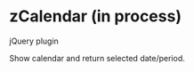 zCalendar (in process)
======================

jQuery plugin 

 Show calendar and return selected date/period.


<!--组件默认一直呈显示状态-->
<!--通过某种方式选择年、月，选择了年月后，日期列表做相应切换-->
<!--通过单击某个具体的日期进行日期选择-->
<!--组件初始化时，可配置可选日期的上下限。可选日期和不可选日期需要有样式上的区别-->
<!--提供设定日期的接口，指定具体日期，日历面板相应日期选中-->
<!--提供获取日期的接口，获取日历面板中当前选中的日期，返回一个日期对象（或其他形式，自定）-->

<!--日期选择面板默认隐藏，会显示一个日期显示框和一个按钮，点击这两个部分，会浮出日历面板。再点击则隐藏。-->
<!--点击选择具体日期后，面板隐藏，日期显示框中显示选取的日期-->
<!--增加一个接口，用于当用户选择日期后的回调处理-->


<!--增加一个参数及相应接口方法，来决定这个日历组件是选择具体某天日期，还是选择一个时间段-->
<!--当设置为选择时间段时，需要在日历面板上点击两个日期来完成一次选择，两个日期中，较早的为起始时间，较晚的为结束时间，选择的时间段用特殊样式标示-->
<!--增加参数及响应接口方法，允许设置时间段选择的最小或最大跨度，并提供当不满足跨度设置时的默认处理及回调函数接口-->
<!--在弹出的日期段选择面板中增加确认和取消按钮-->


<!--1. mode: day/month/year-->
<!--2. show: 始终显示/多一个input和button,点击button显示-->
<!--3. 选择日期是否为多选的接口: 选择点个日期/选择一个时间段-->
<!--4. 添加事件, onSelectDate onSelectPeriod 返回选择的日期-->
<!--5. startDate/endDate: 初始化时,配置可选日期的上下限-->
<!--6. selectedDate: 初始化时设置已选中日期-->
<!--7. setSelectedDate: 调用方法设置选中日期-->
<!--8. getSelectedDate: 调用方法获取选中日期-->


<!--setting:-->

<!--mode: day/month/year || day-->
<!--startDate: date || null-->
<!--endDate: date || null-->
<!--selectedDate: date-->

<!--events-->
<!--onSelect-->
<!--onClick-->
<!--onShow-->
<!--onHide-->
